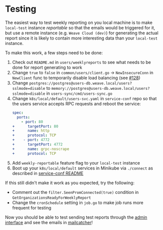 # Testing

The easiest way to test weekly reporting on you local machine is to make `local-test` instance _reportable_
so that the emails would be triggered for it, but use a remote instance (e.g. `Weave Cloud (dev)`) for
generating the actual report since it is likely to contain more interesting data than your `local-test`
instance.

To make this work, a few steps need to be done:

1. Check out `README.md` in `users/weeklyreports` to see what needs to be done for report generating to work
2. Change `true` to `false` in `common/users/client.go` -> `NewInsecureConn` in `NewClient` func to
  temporarily disable load balancing (see [#128](https://github.com/weaveworks/common/pull/128))
3. Change `postgres://postgres@users-db.weave.local/users?sslmode=disable` to
  `memory://postgres@users-db.weave.local/users?sslmode=disable` in `users-sync/cmd/users-sync.go`
4. Change `k8s/local/default/users-svc.yaml` in `service-conf` repo so that the users service accepts RPC
  requests and reboot the service:
    ```yaml
    spec:
      ports:
        - port: 80
    +      targetPort: 80
    +      name: http
    +      protocol: TCP
    +    - port: 4772
    +      targetPort: 4772
    +      name: grpc-noscrape
    +      protocol: TCP
    ```
5. Add `weekly-reportable` feature flag to your `local-test` instance
6. Boot up your `k8s/local/default` services in Minikube via `./connect` as described in
  [service-conf README](https://github.com/weaveworks/service-conf#deploy)

If this still didn't make it work as you expected, try the following:

* Comment out the `filter.SeenPromConnected(true)` condition in `GetOrganizationsReadyForWeeklyReport`
* Change the `cronSchedule` setting in `job.go` to make job runs more frequent for testing

Now you should be able to test sending test reports through the
[admin interface](http://authfe.default.svc.cluster.local/admin/users/weeklyreports) and
see the emails in [mailcatcher](http://mailcatcher.default.svc.cluster.local/)!
